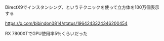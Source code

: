 DirectX9でインスタンシング、というテクニックを使って立方体を100万個表示する

https://x.com/bibindon0814/status/1964243324346200454

RX 7800XTでGPU使用率5％くらいだった
